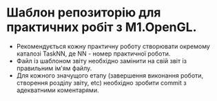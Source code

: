 # Шаблон репозиторію для практичних робіт з M1.OpenGL.

- Рекомендується кожну практичну роботу створювати окремому каталозі TaskNN, де NN - номер практичної роботи.
- Файл із шаблоном звіту необхідно замінити на свій звіт із правильним ім'ям файлу.
- Для кожного значущого етапу (завершення виконання роботи, створення розділу звіту, etc) необхідно зробити commit з адекватними коментарями.
